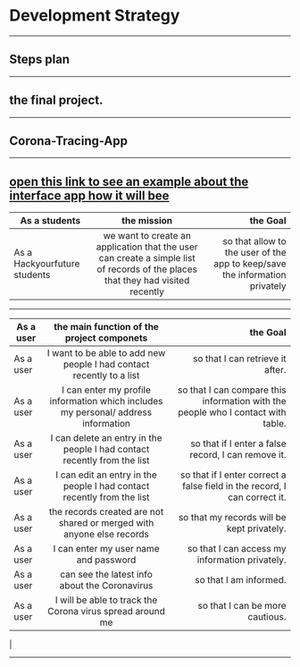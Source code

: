 # Development Strategy
- - - 
## Steps plan
- - -
## the final project.
- - -
## Corona-Tracing-App
---
<a href="https://figma-react-dashboard.now.sh/"> open this link to see an example about the interface app how it will bee</a>
---

 |As a students |  the mission | the Goal   |
 | ------------- |:-------------:| -----:|
 | As a Hackyourfuture students   | we want to create an application that the user can create a simple list of records of the places that they had visited  recently | so that allow to the user of the app to keep/save the information privately |
 ---
|As a user |  the main function of the project componets | the Goal   |
 | ------------- |:-------------:| -----:|
 | As a user |  I want to be able to add new people I had contact recently to a list    |   so that I can retrieve it after. |
| As a user |  I can enter my profile information which includes my personal/ address information | so that I can compare this information with the people who I contact with table. |
| As a user|I can delete an entry in the people I had contact recently from the list| so that if I enter a false record, I can remove it.|
 | As a user|I can edit an entry in the people I had contact recently from the list|so that if I enter correct a false field in the  record, I can correct it.|
 |As a user|the records created  are not shared or merged with anyone else records|so that my records will be kept privately.|
|As a user| I can enter my user name and password|so that I can access my information privately.|
| As a user|  can see the latest info about the Coronavirus|so that I am informed.|
 |As a user |I will be able to track  the Corona virus spread around me|so that I can be more cautious. 
|

---
























